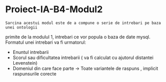 # Proiect-IA-B4-Modul2

    Sarcina acestui modul este de a compune o serie de intrebari pe baza unei ontologii 
primite de la modulul 1, intrebari ce vor popula  o baza de date mysql.
    Formatul unei intrebari va fi urmatorul:
-  Enuntul intrebarii
-  Scorul sau dificultatea intrebarii ( va fi calculat cu ajutorul distantei Levenstein)
-  Domeniul din care face parte
-> Toate variantele de raspuns , implicit raspunsurile corecte


